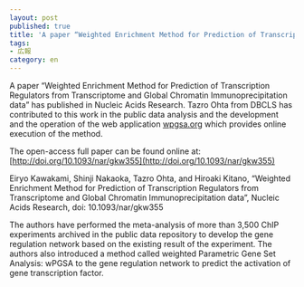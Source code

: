 ```yaml
---
layout: post
published: true
title: 'A paper “Weighted Enrichment Method for Prediction of Transcription Regulators from Transcriptome and Global Chromatin Immunoprecipitation data” has published in Nucleic Acids Research.'
tags:
- 広報
category: en
---
```

A paper “Weighted Enrichment Method for Prediction of Transcription Regulators from Transcriptome and Global Chromatin Immunoprecipitation data” has published in Nucleic Acids Research. Tazro Ohta from DBCLS has contributed to this work in the public data analysis and the development and the operation of the web application [wpgsa.org](http://wpgsa.org/) which provides online execution of the method.

 

The open-access full paper can be found online at:
[http://doi.org/10.1093/nar/gkw355](http://doi.org/10.1093/nar/gkw355)

 

Eiryo Kawakami, Shinji Nakaoka, Tazro Ohta, and Hiroaki Kitano, “Weighted Enrichment Method for Prediction of Transcription Regulators from Transcriptome and Global Chromatin Immunoprecipitation data”, Nucleic Acids Research, doi: 10.1093/nar/gkw355

 

The authors have performed the meta-analysis of more than 3,500 ChIP experiments archived in the public data repository to develop the gene regulation network based on the existing result of the experiment. The authors also introduced a method called weighted Parametric Gene Set Analysis: wPGSA to the gene regulation network to predict the activation of gene transcription factor.
